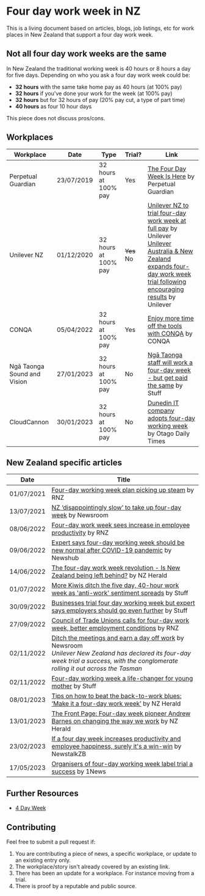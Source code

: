 # Four day work week in NZ
This is a living document based on articles, blogs, job listings, etc for work places in New Zealand that support a four day work week.

## Not all four day work weeks are the same
In New Zealand the traditional working week is 40 hours or 8 hours a day for five days. Depending on who you ask a four day work week could be:
- **32 hours** with the same take home pay as 40 hours (at 100% pay)
- **32 hours** if you've done your work for the week (at 100% pay)
- **32 hours** but for 32 hours of pay (20% pay cut, a type of part time)
- **40 hours** as four 10 hour days

This piece does not discuss pros/cons.

## Workplaces

| Workplace                   | Date       | Type                 | Trial?     | Link                                                                                                                                                                                                                                                                                                                                                                                                                                     |
| --------------------------- | ---------- | -------------------- | ---------- | ---------------------------------------------------------------------------------------------------------------------------------------------------------------------------------------------------------------------------------------------------------------------------------------------------------------------------------------------------------------------------------------------------------------------------------------- |
| Perpetual Guardian          | 23/07/2019 | 32 hours at 100% pay | Yes        | [The Four Day Week Is Here](https://www.perpetualguardian.co.nz/the-four-day-week-is-here/) by Perpetual Guardian                                                                                                                                                                                                                                                                                                                        |
| Unilever NZ                 | 01/12/2020 | 32 hours at 100% pay | ~~Yes~~ No | [Unilever NZ to trial four-day work week at full pay](https://www.unilever.com.au/news/press-releases/2020/unilever-nz-to-trial-four-day-work-week-at-full-pay/) by Unilever <br/> [Unilever Australia & New Zealand expands four-day work week trial following encouraging results](https://www.unilever.com.au/news/press-releases/2022/unilever-australia-new-zealand-expands-fourday-work-week-trial-following-encouraging-results/) by Unilever |
| CONQA                       | 05/04/2022 | 32 hours at 100% pay | Yes        | [Enjoy more time off the tools with CONQA](https://www.conqahq.com/blog-posts/enjoy-more-time-off-the-tools-with-conqa) by CONQA                                                                                                                                                                                                                                                                                                         |
| Ngā Taonga Sound and Vision | 27/01/2023 | 32 hours at 100% pay | No         | [Ngā Taonga staff will work a four-day week - but get paid the same](https://www.stuff.co.nz/national/131079604/ng-taonga-staff-will-work-a-fourday-week--but-get-paid-the-same) by Stuff                                                                                                                                                                                                                                                |
| CloudCannon                 | 30/01/2023 | 32 hours at 100% pay | No         | [Dunedin IT company adopts four-day working week](https://www.odt.co.nz/business/dunedin-it-company-adopts-four-day-working-week) by Otago Daily Times                                                                                                                                                                                                                                                                                   |

## New Zealand specific articles

| Date       | Title                                                                                                                                                                                                                                                                       |
| ---------- | --------------------------------------------------------------------------------------------------------------------------------------------------------------------------------------------------------------------------------------------------------------------------- |
| 01/07/2021 | [Four-day working week plan picking up steam](https://www.rnz.co.nz/national/programmes/sunday/audio/2018806342/four-day-working-week-plan-picking-up-steam) by RNZ                                                                                                         |
| 13/07/2021 | [NZ ‘disappointingly slow’ to take up four-day week](https://www.newsroom.co.nz/disappointingly-slow-uptake-of-4-day-week) by Newsroom                                                                                                                                      |
| 08/06/2022 | [Four-day work week sees increase in employee productivity](https://www.rnz.co.nz/news/business/468717/four-day-work-week-sees-increase-in-employee-productivity) by RNZ                                                                                                    |
| 09/06/2022 | [Expert says four-day working week should be new normal after COVID-19 pandemic](https://www.newshub.co.nz/home/money/2022/06/expert-says-four-day-working-week-should-be-new-normal-after-covid-19-pandemic.html) by Newshub                                               |
| 14/06/2022 | [The four-day work week revolution - Is New Zealand being left behind?](https://www.nzherald.co.nz/business/the-front-page-the-four-day-work-week-revolution-is-new-zealand-being-left-behind/75EBAYKOKTAASQMG2SJODDAHJE/) by NZ Herald                                     |
| 01/07/2022 | [More Kiwis ditch the five day, 40-hour work week as 'anti-work' sentiment spreads](https://www.stuff.co.nz/business/129142615/more-kiwis-ditch-the-five-day-40hour-work-week-as-antiwork-sentiment-spreads) by Stuff                                                       |
| 30/09/2022 | [Businesses trial four day working week but expert says employers should go even further](https://www.stuff.co.nz/business/129430957/businesses-trial-four-day-working-week-but-expert-says-employers-should-go-even-further) by Stuff                                      |
| 27/09/2022 | [Council of Trade Unions calls for four-day work week, better employment conditions](https://www.rnz.co.nz/news/business/475591/council-of-trade-unions-calls-for-four-day-work-week-better-employment-conditions) by RNZ                                                   |
| 02/11/2022 | [Ditch the meetings and earn a day off work](https://www.newsroom.co.nz/ditch-the-constant-meetings-and-earn-a-day-off-work) by Newsroom <br/>*Unilever New Zealand has declared its four-day week trial a success, with the conglomerate rolling it out across the Tasman* |
| 02/11/2022 | [Four-day working week a life-changer for young mother](https://www.stuff.co.nz/business/130327008/fourday-working-week-a-lifechanger-for-young-mother) by Stuff                                                                                                            |
| 08/01/2023 | [Tips on how to beat the back-to-work blues: ‘Make it a four-day work week’](https://www.nzherald.co.nz/nz/tips-on-how-to-beat-the-back-to-work-blues-make-it-a-four-day-work-week/OFAVQZMTZND55JXVEGTS6WQGQM/) by NZ Herald                                                |
| 13/01/2023 | [The Front Page: Four-day week pioneer Andrew Barnes on changing the way we work](https://www.nzherald.co.nz/business/the-front-page-four-day-week-pioneer-andrew-barnes-on-changing-the-way-we-work/TZGZY4PWFVARTNGJHW25QSOCGU/) by NZ Herald                              |
| 23/02/2023 | [If a four day week increases productivity and employee happiness, surely it's a win-win](https://www.newstalkzb.co.nz/on-air/early-edition/opinion/kate-hawkesby-if-a-four-day-week-increases-productivity-and-employee-happiness-surely-its-a-win-win/) by NewstalkZB     |
| 17/05/2023 | [Organisers of four-day working week label trial a success](https://www.1news.co.nz/2023/05/17/organisers-of-four-day-working-week-label-trial-a-success/) by 1News                                                                                                                                                                                                                                                                           |

## Further Resources
- [4 Day Week](https://www.4dayweek.com/)

## Contributing
Feel free to submit a pull request if:  
1. You are contributing a piece of news, a specific workplace, or update to an existing entry only.
1. The workplace/story isn't already covered by an existing link.
2. There has been an update for a workplace. For instance moving from a trial. 
3. There is proof by a reputable and public source.
